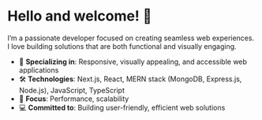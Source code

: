 Hello and welcome! 👋 
===================================
I’m a passionate developer focused on creating seamless web experiences.  
I love building solutions that are both functional and visually engaging.

- 🚀 **Specializing in**: Responsive, visually appealing, and accessible web applications  
- 🛠️ **Technologies**: Next.js, React, MERN stack (MongoDB, Express.js, Node.js), JavaScript, TypeScript  
- 🌱 **Focus**: Performance, scalability  
- 💻 **Committed to**: Building user-friendly, efficient web solutions
